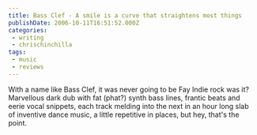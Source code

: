 ```yaml
---
title: Bass Clef - A smile is a curve that straightens most things
publishDate: 2006-10-11T16:51:52.000Z
categories:
 - writing
 - chrischinchilla
tags: 
 - music 
 - reviews
---
```


With a name like Bass Clef, it was never going to be Fay Indie rock was it? Marvellous dark dub with fat (phat?) synth bass lines, frantic beats and eerie vocal snippets, each track melding into the next in an hour long slab of inventive dance music, a little repetitive in places, but hey, that's the point.
